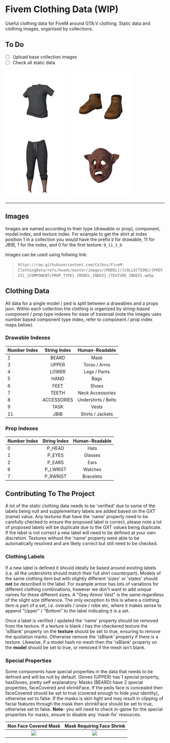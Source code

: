 # Fivem Clothing Data (WIP)

Useful clothing data for FiveM around GTA:V clothing. Static data and clothing images, organised by collections.

## To Do
- [ ] Upload base collection images
- [ ] Check all static data

<img src="https://raw.githubusercontent.com/Colbss/FiveM-ClothingData/refs/heads/master/images/mp_m_freemode_01/base/D_11_0_1.webp" width="200"> <img src="https://raw.githubusercontent.com/Colbss/FiveM-ClothingData/refs/heads/master/images/mp_m_freemode_01/base/D_6_12_0.webp" width="200">
<img src="https://raw.githubusercontent.com/Colbss/FiveM-ClothingData/refs/heads/master/images/mp_f_freemode_01/base/D_4_2_1.webp" width="200"> <img src="https://raw.githubusercontent.com/Colbss/FiveM-ClothingData/refs/heads/master/images/mp_f_freemode_01/base/D_1_1_0.webp" width="200">


---

## Images
Images are named according to their type (drawable or prop), component, model index, and texture index. For example to get the shirt at index position 1 in a collection you would have the prefix `D` for drawable, 11 for JBIB, 1 for the index, and 0 for the first texture: `D_11_1_0`.

Images can be used using follwing link:

> `https://raw.githubusercontent.com/Colbss/FiveM-ClothingData/refs/heads/master/images/{MODEL}/{COLLECTION}/{PREFIX}_{COMPONENT/PROP_TYPE}_{MODEL_INDEX}_{TEXTURE_INDEX}.webp`

## Clothing Data
All data for a single model / ped is split between a drawables and a props json. Within each collection the clothing is organized by string-based component / prop type indexes for ease of traversal (note the images uses number based component type index, refer to component / prop index maps below).

### Drawable Indexes
|Number Index|String Index|Human-Readable|
|------------|:----------:|:--------------:|
|1           |BEARD       |Mask            |
|3           |UPPER       |Torso / Arms    |
|4           |LOWER       |Legs / Pants    |
|5           |HAND        |Bags            |
|6           |FEET        |Shoes           |
|7           |TEETH       |Neck Accessories|
|8           |ACCESSORIES |Undershirts / Belts|
|9           |TASK        |Vests           |
|11          |JBIB        |Shirts / Jackets|

### Prop Indexes
|Number Index|String Index|Human-Readable|
|------------|:----------:|:------------:|
|0           |P_HEAD      |Hats          |
|1           |P_EYES      |Glasses       |
|2           |P_EARS      |Ears          |
|6           |P_LWRIST    |Watches       |
|7           |P_RWRIST    |Bracelets     |

## Contributing To The Project

A lot of the static clothing data needs to be 'verified' due to some of the labels being null and supplementary labels are added based on the GXT (name) value. Any textures that have the 'name' property need to be carefully checked to ensure the proposed label is correct, please note a lot of proposed labels will be duplicate due to the GXT values being duplicate. If the label is not correct a new label will need to be defined at your own discretion. Textures without the 'name' property were able to be automatically resolved and are likely correct but still need to be checked. 

### Clothing Labels

If a new label is defined it should ideally be based around existing labels (i.e. all the undershirts should match their full shirt counterpart). Models of the same clothing item but with slightly different 'sizes' or 'states' should __not__ be described in the label. For example armor has lots of variations for different clothing combinations, however we don't want to add unique names for these different sizes. A "Grey Armor Vest" is the same regardless of the slight size difference. The only exception to this is where a clothing item is part of a set, i.e. overalls / onsie / robe etc, where it makes sense to append "Upper" / "Bottom" to the label indicating it is a set.

Once a label is verified / updated the 'name' property should be removed from the texture. If a texture is blank / has the checkered texture the 'isBlank' property on the __texture__ should be set to true, ensuring to remove the quotation marks. Otherwise remove the 'isBlank' property if there is a texture. Likewise, if a model hash no mesh then the 'isBlank' property on the __model__ should be set to true, or removed if the mesh isn't blank.

### Special Properties

Some components have special properties in the data that needs to be defined and will be null by default. Gloves (UPPER) has 1 special property, hasGloves, pretty self explanatory. Masks (BEARD) have 2 special properties, faceCovered and shrinkFace. If the peds face is concealed then faceCovered should be set to true (covered enough to hide your identity), otherwise set to false. If the masks is skin tight and may result in clipping of facial features through the mask then shrinkFace should be set to true, otherwise set to false. __Note__- you will need to check in-game for the special properties for masks, ensure to disable any 'mask-fix' resources.

|Non Face Covered Mask|Mask Requiring Face Shrink|
|:----------------:|:--------------------------:|
|   <img src="https://i.imgur.com/tGCwkCD.png" width="200">|<img src="https://i.imgur.com/veh9573.png" width="200">                   |


